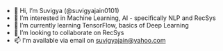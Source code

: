 - 👋 Hi, I’m Suvigya (@suvigyajain0101)
- 👀 I’m interested in Machine Learning, AI - specifically NLP and RecSys
- 🌱 I’m currently learning TensorFlow, basics of Deep Learning
- 💞️ I’m looking to collaborate on RecSys
- 📫 I'm available via email on suvigyajain@yahoo.com

<!---
suvigyajain0101/suvigyajain0101 is a ✨ special ✨ repository because its `README.md` (this file) appears on your GitHub profile.
You can click the Preview link to take a look at your changes.
--->
